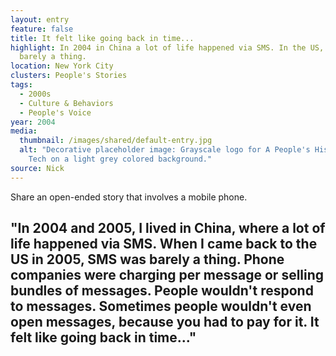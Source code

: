 ```yaml
---
layout: entry
feature: false
title: It felt like going back in time...
highlight: In 2004 in China a lot of life happened via SMS. In the US, SMS was
  barely a thing.
location: New York City
clusters: People's Stories
tags:
  - 2000s
  - Culture & Behaviors
  - People's Voice
year: 2004
media:
  thumbnail: /images/shared/default-entry.jpg
  alt: "Decorative placeholder image: Grayscale logo for A People's History of
    Tech on a light grey colored background."
source: Nick
---
```

Share an open-ended story that involves a mobile phone.

## "In 2004 and 2005, I lived in China, where a lot of life happened via SMS. When I came back to the US in 2005, SMS was barely a thing. Phone companies were charging per message or selling bundles of messages. People wouldn't respond to messages. Sometimes people wouldn't even open messages, because you had to pay for it. It felt like going back in time..."
